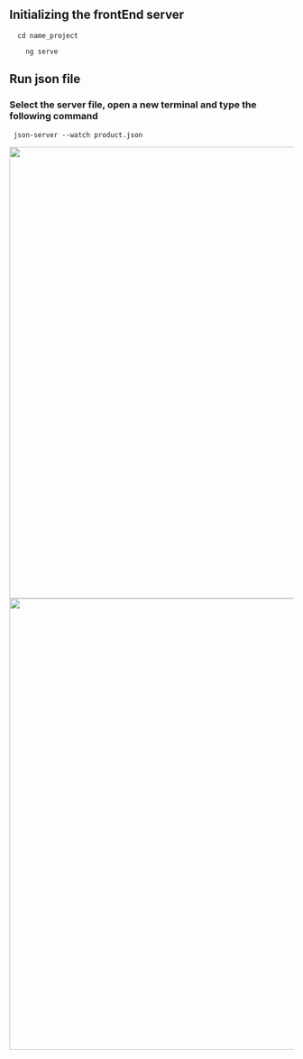
## Initializing the frontEnd server
```
  cd name_project
    
    ng serve
 ```
 
 ## Run json file
 ### Select the server file, open a new terminal and type the following command
 
```
 json-server --watch product.json
 ```
    
<img src="https://user-images.githubusercontent.com/64140277/217066532-a3aaf4ce-da89-4b64-8d88-400655bb33a4.png" width="800"/>
<img src="https://user-images.githubusercontent.com/64140277/217066532-a3aaf4ce-da89-4b64-8d88-400655bb33a4.png" width="800"/>

